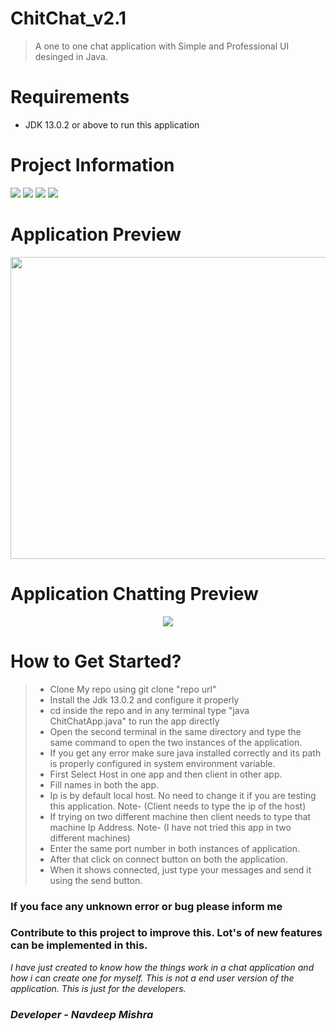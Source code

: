 # ChitChat_v2.1
> A one to one chat application with Simple and Professional UI desinged in Java.

# Requirements
- JDK 13.0.2 or above to run this application
 

# Project Information
<p align="left">  
<img src="https://img.shields.io/badge/Language-Java-blue">
<img src="https://img.shields.io/badge/Platform-Windows-brightgreen">
<img src="https://img.shields.io/badge/GUI-Java Swing-blueviolet">
<img src="https://img.shields.io/badge/Version%20-2.1-ff69b4">

</p>

# Application Preview

<p align="center">
 <img height="483px" width="634px" src="https://github.com/navdeepm20/ChitChat_Gui/blob/master/samples/application_preview.png">
</p>

# Application Chatting Preview 
<p align="center">
  <img src="https://github.com/navdeepm20/ChitChat_Gui/blob/master/samples/chatting.png">
  
  
 </p>
 
 # How to Get Started?
 
 > - Clone My repo using git clone "repo url"<br>
 > - Install the Jdk 13.0.2 and configure it properly<br>
 > - cd inside the repo and in any terminal type "java ChitChatApp.java" to run the app directly<br>
 > - Open the second terminal in the same directory and type the same command to open the two instances of the application.<br>
 > - If you get any error make sure java installed correctly and its path is properly configured in system environment variable.<br>
 > - First Select Host in one app and then client in other app.<br>
 > - Fill names in both the app.<br>
 > - Ip is by default local host. No need to change it if you are testing this application. Note- (Client needs to type the ip of the host)<br>
 > - If trying on two different machine then client needs to type that machine Ip Address. Note- (I have not tried this app in two different machines)<br>
 > - Enter the same port number in both instances of application.<br>
 > - After that click on connect button on both the application.<br>
 > - When it shows connected, just type your messages and send it using the send button.
 
 <h3>If you face any unknown error or bug please inform me</h3>
 <h3>Contribute to this project to improve this. Lot's of new features can be implemented in this.</h3>
 <i> I have just created to know how the things work in a chat application and how i can create one for myself. This is not a end user version of the application. This is just for the developers.</i>
 
 <h3><i>Developer - Navdeep Mishra</i></h3>
 
  


